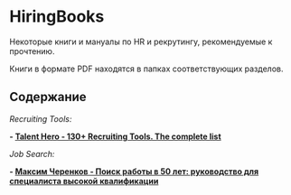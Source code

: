 # HiringBooks
Некоторые книги и мануалы по HR и рекрутингу, рекомендуемые к прочтению.

Книги в формате PDF находятся в папках соответствующих разделов.

## Содержание

*Recruiting Tools:*

**- [Talent Hero - 130+ Recruiting Tools. The complete list](/RecruitingTools/Tools-for-Recruiters-v2.pdf)**

*Job Search:*

**- [Максим Черенков - Поиск работы в 50 лет: руководство для специалиста высокой квалификации](/JobSearch/Cherenkov_Job_After_50_Overqualified.pdf)**